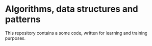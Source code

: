 # Algorithms, data structures and patterns
This repository contains a some code, written for learning and training purposes.
